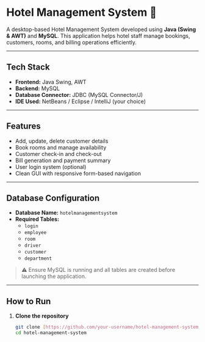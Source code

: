# Hotel Management System 🏨

A desktop-based Hotel Management System developed using **Java (Swing & AWT)** and **MySQL**. This application helps hotel staff manage bookings, customers, rooms, and billing operations efficiently.

---

## Tech Stack

- **Frontend:** Java Swing, AWT
- **Backend:** MySQL
- **Database Connector:** JDBC (MySQL Connector/J)
- **IDE Used:** NetBeans / Eclipse / IntelliJ (your choice)

---

## Features

- Add, update, delete customer details
- Book rooms and manage availability
- Customer check-in and check-out
- Bill generation and payment summary
- User login system (optional)
- Clean GUI with responsive form-based navigation

---

## Database Configuration

- **Database Name:** `hotelmanagementsystem`
- **Required Tables:**
  - `login`
  - `employee`
  - `room`
  - `driver`
  - `customer`
  - `department`

> ⚠️ Ensure MySQL is running and all tables are created before launching the application.

---

## How to Run

1. **Clone the repository**
   ```bash
   git clone [https://github.com/your-username/hotel-management-system.git](https://github.com/deveshparashar399/Hotel-Management-System.git)
   cd hotel-management-system
